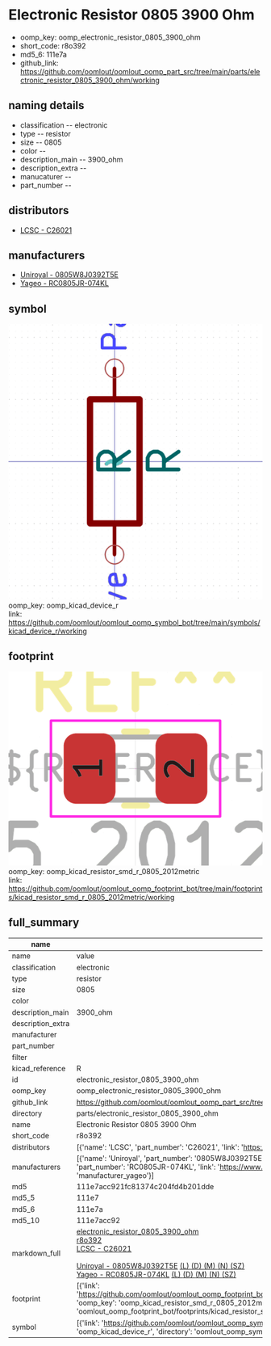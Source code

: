 # Electronic Resistor 0805 3900 Ohm

  
* oomp_key: oomp_electronic_resistor_0805_3900_ohm 
* short_code: r8o392
* md5_6: 111e7a  
* github_link: https://github.com/oomlout/oomlout_oomp_part_src/tree/main/parts/electronic_resistor_0805_3900_ohm/working  
## naming details
* classification -- electronic
* type -- resistor
* size -- 0805
* color -- 
* description_main -- 3900_ohm
* description_extra -- 
* manucaturer -- 
* part_number -- 

## distributors
* [LCSC - C26021](https://lcsc.com/product-detail/C26021.html)  

## manufacturers
* [Uniroyal - 0805W8J0392T5E]()  
* [Yageo - RC0805JR-074KL](https://www.yageo.com/en/Chart/Download/pdf/RC0805JR-074KL)  

## symbol

![](symbol/0/working/working_600.png)  
oomp_key: oomp_kicad_device_r  
link: https://github.com/oomlout/oomlout_oomp_symbol_bot/tree/main/symbols/kicad_device_r/working  

## footprint

![](footprint/0/working/working_600.png)  
oomp_key: oomp_kicad_resistor_smd_r_0805_2012metric  
link: https://github.com/oomlout/oomlout_oomp_footprint_bot/tree/main/footprints/kicad_resistor_smd_r_0805_2012metric/working  

## full_summary
| name | value | 
| --- | --- | 
| name | value | 
| classification | electronic | 
| type | resistor | 
| size | 0805 | 
| color |  | 
| description_main | 3900_ohm | 
| description_extra |  | 
| manufacturer |  | 
| part_number |  | 
| filter |  | 
| kicad_reference | R | 
| id | electronic_resistor_0805_3900_ohm | 
| oomp_key | oomp_electronic_resistor_0805_3900_ohm | 
| github_link | https://github.com/oomlout/oomlout_oomp_part_src/tree/main/parts/electronic_resistor_0805_3900_ohm/working | 
| directory | parts/electronic_resistor_0805_3900_ohm | 
| name | Electronic Resistor 0805 3900 Ohm | 
| short_code | r8o392 | 
| distributors | [{'name': 'LCSC', 'part_number': 'C26021', 'link': 'https://lcsc.com/product-detail/C26021.html', 'id': 'distributor_lcsc'}] | 
| manufacturers | [{'name': 'Uniroyal', 'part_number': '0805W8J0392T5E', 'link': '', 'id': 'manufacturer_uniroyal'}, {'name': 'Yageo', 'part_number': 'RC0805JR-074KL', 'link': 'https://www.yageo.com/en/Chart/Download/pdf/RC0805JR-074KL', 'id': 'manufacturer_yageo'}] | 
| md5 | 111e7acc921fc81374c204fd4b201dde | 
| md5_5 | 111e7 | 
| md5_6 | 111e7a | 
| md5_10 | 111e7acc92 | 
| markdown_full | [electronic_resistor_0805_3900_ohm](https://github.com/oomlout/oomlout_oomp_part_src/tree/main/parts/electronic_resistor_0805_3900_ohm/working)<br>[r8o392](https://github.com/oomlout/oomlout_oomp_part_src/tree/main/parts/electronic_resistor_0805_3900_ohm/working)<br>[LCSC - C26021<br>](https://lcsc.com/product-detail/C26021.html)<br>[Uniroyal - 0805W8J0392T5E]() [(L)  ](https://www.lcsc.com/search?q=0805W8J0392T5E)[(D)  ](https://www.digikey.com/en/products?,keywords=0805W8J0392T5E)[(M)  ](https://www.mouser.com/Search/Refine?Keyword=0805W8J0392T5E)[(N)  ](https://www.newark.com/search?st=0805W8J0392T5E)[(SZ)  ](https://so.szlcsc.com/global.html?k=0805W8J0392T5E)<br>[Yageo - RC0805JR-074KL](https://www.yageo.com/en/Chart/Download/pdf/RC0805JR-074KL) [(L)  ](https://www.lcsc.com/search?q=RC0805JR-074KL)[(D)  ](https://www.digikey.com/en/products?,keywords=RC0805JR-074KL)[(M)  ](https://www.mouser.com/Search/Refine?Keyword=RC0805JR-074KL)[(N)  ](https://www.newark.com/search?st=RC0805JR-074KL)[(SZ)  ](https://so.szlcsc.com/global.html?k=RC0805JR-074KL)<br> | 
| footprint | [{'link': 'https://github.com/oomlout/oomlout_oomp_footprint_bot/tree/main/foootprntss/kicad_resistor_smd_r_0805_2012metric', 'oomp_key': 'oomp_kicad_resistor_smd_r_0805_2012metric', 'directory': 'oomlout_oomp_footprint_bot/footprints/kicad_resistor_smd_r_0805_2012metric//working/working.kicad_mod'}] | 
| symbol | [{'link': 'https://github.com/oomlout/oomlout_oomp_symbol_bot/tree/main/symbols/kicad_device_r', 'oomp_key': 'oomp_kicad_device_r', 'directory': 'oomlout_oomp_symbol_bot/symbols/kicad_device_r//working/working.kicad_sym'}] | 
